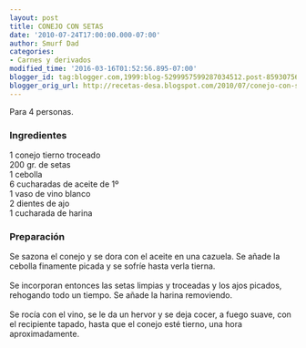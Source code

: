 ```yaml
---
layout: post
title: CONEJO CON SETAS
date: '2010-07-24T17:00:00.000-07:00'
author: Smurf Dad
categories:
- Carnes y derivados
modified_time: '2016-03-16T01:52:56.895-07:00'
blogger_id: tag:blogger.com,1999:blog-5299957599287034512.post-8593075660500065097
blogger_orig_url: http://recetas-desa.blogspot.com/2010/07/conejo-con-setas.html
---
```


Para 4 personas.<br><h3>Ingredientes</h3><p>1 conejo tierno troceado<br/>200 gr. de setas<br/>1 cebolla<br/>6 cucharadas de aceite de 1&ordm;<br/>1 vaso de vino blanco<br/>2 dientes de ajo<br/>1 cucharada de harina</p><h3>Preparaci&oacute;n</h3><p>Se sazona el conejo y se dora con el aceite en una cazuela. Se a&ntilde;ade la cebolla finamente picada y se sofr&iacute;e hasta verla tierna.<br/><br/>Se incorporan entonces las setas limpias y troceadas y los ajos picados, rehogando todo un tiempo. Se a&ntilde;ade la harina removiendo.<br/><br/>Se roc&iacute;a con el vino, se le da un hervor y se deja cocer, a fuego suave, con el recipiente tapado, hasta que el conejo est&eacute; tierno, una hora aproximadamente.<br/></p>